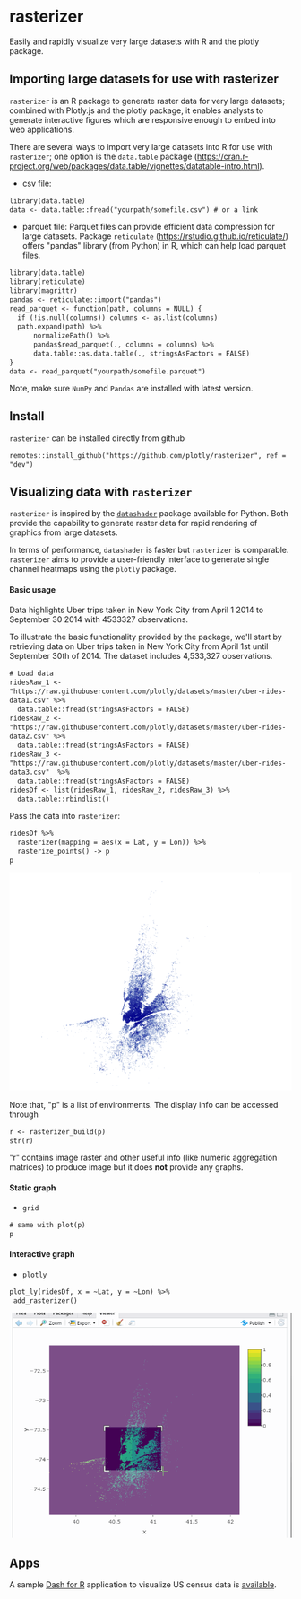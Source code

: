 # rasterizer

Easily and rapidly visualize very large datasets with R and the plotly package.

## Importing large datasets for use with rasterizer

`rasterizer` is an R package to generate raster data for very large datasets; combined with Plotly.js and the plotly package, it enables analysts to generate interactive figures which are responsive enough to embed into web applications.

There are several ways to import very large datasets into R for use with `rasterizer`; one option is the `data.table` package (https://cran.r-project.org/web/packages/data.table/vignettes/datatable-intro.html).

* csv file:
```
library(data.table)
data <- data.table::fread("yourpath/somefile.csv") # or a link
```

* parquet file:
Parquet files can provide efficient data compression for large datasets. Package `reticulate` (https://rstudio.github.io/reticulate/) offers "pandas" library (from Python) in R, which can help load parquet files.
```
library(data.table)
library(reticulate)
library(magrittr)
pandas <- reticulate::import("pandas")
read_parquet <- function(path, columns = NULL) {
  if (!is.null(columns)) columns <- as.list(columns)
  path.expand(path) %>% 
      normalizePath() %>%
      pandas$read_parquet(., columns = columns) %>%
      data.table::as.data.table(., stringsAsFactors = FALSE)
}
data <- read_parquet("yourpath/somefile.parquet")
```
Note, make sure `NumPy` and `Pandas` are installed with latest version.

## Install

`rasterizer` can be installed directly from github
```
remotes::install_github("https://github.com/plotly/rasterizer", ref = "dev")
```

## Visualizing data with `rasterizer`

`rasterizer` is inspired by the [`datashader`](http://datashader.org/getting_started/index.html) package available for Python. Both provide the capability to generate raster data for rapid rendering of graphics from large datasets. 

In terms of performance, `datashader` is faster but `rasterizer` is comparable. `rasterizer` aims to provide a user-friendly interface to generate single channel heatmaps using the `plotly` package.

#### Basic usage

Data highlights Uber trips taken in New York City from April 1 2014 to September 30 2014 with 4533327 observations.

To illustrate the basic functionality provided by the package, we'll start by retrieving data on Uber trips taken in New York City from April 1st until September 30th of 2014. The dataset includes 4,533,327 observations.

```
# Load data
ridesRaw_1 <- "https://raw.githubusercontent.com/plotly/datasets/master/uber-rides-data1.csv" %>%
  data.table::fread(stringsAsFactors = FALSE)
ridesRaw_2 <- "https://raw.githubusercontent.com/plotly/datasets/master/uber-rides-data2.csv" %>% 
  data.table::fread(stringsAsFactors = FALSE)
ridesRaw_3 <- "https://raw.githubusercontent.com/plotly/datasets/master/uber-rides-data3.csv"  %>% 
  data.table::fread(stringsAsFactors = FALSE)
ridesDf <- list(ridesRaw_1, ridesRaw_2, ridesRaw_3) %>% 
  data.table::rbindlist()
```

Pass the data into `rasterizer`:
```
ridesDf %>%
  rasterizer(mapping = aes(x = Lat, y = Lon)) %>% 
  rasterize_points() -> p
p
```
![](man/figures/grid_rasterizer.png)

Note that, "p" is a list of environments. The display info can be accessed through
```
r <- rasterizer_build(p)
str(r)
```
"r" contains image raster and other useful info (like numeric aggregation matrices) to produce image but it does **not** provide any graphs.

#### Static graph

* `grid`
```
# same with plot(p)
p 
```

#### Interactive graph

* `plotly`
```
plot_ly(ridesDf, x = ~Lat, y = ~Lon) %>%
 add_rasterizer()
```
![](man/figures/add_rasterizer.gif)

## Apps

A sample [Dash for R](https://github.com/plotly/dashR) application to visualize US census data is [available](https://github.com/plotly/rasterizer/tree/master/apps/UScensus).
